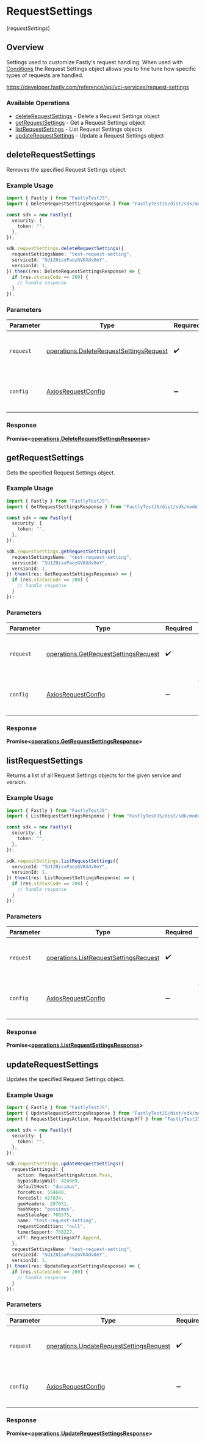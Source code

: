 # RequestSettings
(*requestSettings*)

## Overview

Settings used to customize Fastly's request handling. When used with [Conditions](#condition) the Request Settings object allows you to fine tune how specific types of requests are handled.

<https://developer.fastly.com/reference/api/vcl-services/request-settings>
### Available Operations

* [deleteRequestSettings](#deleterequestsettings) - Delete a Request Settings object
* [getRequestSettings](#getrequestsettings) - Get a Request Settings object
* [listRequestSettings](#listrequestsettings) - List Request Settings objects
* [updateRequestSettings](#updaterequestsettings) - Update a Request Settings object

## deleteRequestSettings

Removes the specified Request Settings object.

### Example Usage

```typescript
import { Fastly } from "FastlyTestJS";
import { DeleteRequestSettingsResponse } from "FastlyTestJS/dist/sdk/models/operations";

const sdk = new Fastly({
  security: {
    token: "",
  },
});

sdk.requestSettings.deleteRequestSettings({
  requestSettingsName: "test-request-setting",
  serviceId: "SU1Z0isxPaozGVKXdv0eY",
  versionId: 1,
}).then((res: DeleteRequestSettingsResponse) => {
  if (res.statusCode == 200) {
    // handle response
  }
});
```

### Parameters

| Parameter                                                                                          | Type                                                                                               | Required                                                                                           | Description                                                                                        |
| -------------------------------------------------------------------------------------------------- | -------------------------------------------------------------------------------------------------- | -------------------------------------------------------------------------------------------------- | -------------------------------------------------------------------------------------------------- |
| `request`                                                                                          | [operations.DeleteRequestSettingsRequest](../../models/operations/deleterequestsettingsrequest.md) | :heavy_check_mark:                                                                                 | The request object to use for the request.                                                         |
| `config`                                                                                           | [AxiosRequestConfig](https://axios-http.com/docs/req_config)                                       | :heavy_minus_sign:                                                                                 | Available config options for making requests.                                                      |


### Response

**Promise<[operations.DeleteRequestSettingsResponse](../../models/operations/deleterequestsettingsresponse.md)>**


## getRequestSettings

Gets the specified Request Settings object.

### Example Usage

```typescript
import { Fastly } from "FastlyTestJS";
import { GetRequestSettingsResponse } from "FastlyTestJS/dist/sdk/models/operations";

const sdk = new Fastly({
  security: {
    token: "",
  },
});

sdk.requestSettings.getRequestSettings({
  requestSettingsName: "test-request-setting",
  serviceId: "SU1Z0isxPaozGVKXdv0eY",
  versionId: 1,
}).then((res: GetRequestSettingsResponse) => {
  if (res.statusCode == 200) {
    // handle response
  }
});
```

### Parameters

| Parameter                                                                                    | Type                                                                                         | Required                                                                                     | Description                                                                                  |
| -------------------------------------------------------------------------------------------- | -------------------------------------------------------------------------------------------- | -------------------------------------------------------------------------------------------- | -------------------------------------------------------------------------------------------- |
| `request`                                                                                    | [operations.GetRequestSettingsRequest](../../models/operations/getrequestsettingsrequest.md) | :heavy_check_mark:                                                                           | The request object to use for the request.                                                   |
| `config`                                                                                     | [AxiosRequestConfig](https://axios-http.com/docs/req_config)                                 | :heavy_minus_sign:                                                                           | Available config options for making requests.                                                |


### Response

**Promise<[operations.GetRequestSettingsResponse](../../models/operations/getrequestsettingsresponse.md)>**


## listRequestSettings

Returns a list of all Request Settings objects for the given service and version.

### Example Usage

```typescript
import { Fastly } from "FastlyTestJS";
import { ListRequestSettingsResponse } from "FastlyTestJS/dist/sdk/models/operations";

const sdk = new Fastly({
  security: {
    token: "",
  },
});

sdk.requestSettings.listRequestSettings({
  serviceId: "SU1Z0isxPaozGVKXdv0eY",
  versionId: 1,
}).then((res: ListRequestSettingsResponse) => {
  if (res.statusCode == 200) {
    // handle response
  }
});
```

### Parameters

| Parameter                                                                                      | Type                                                                                           | Required                                                                                       | Description                                                                                    |
| ---------------------------------------------------------------------------------------------- | ---------------------------------------------------------------------------------------------- | ---------------------------------------------------------------------------------------------- | ---------------------------------------------------------------------------------------------- |
| `request`                                                                                      | [operations.ListRequestSettingsRequest](../../models/operations/listrequestsettingsrequest.md) | :heavy_check_mark:                                                                             | The request object to use for the request.                                                     |
| `config`                                                                                       | [AxiosRequestConfig](https://axios-http.com/docs/req_config)                                   | :heavy_minus_sign:                                                                             | Available config options for making requests.                                                  |


### Response

**Promise<[operations.ListRequestSettingsResponse](../../models/operations/listrequestsettingsresponse.md)>**


## updateRequestSettings

Updates the specified Request Settings object.

### Example Usage

```typescript
import { Fastly } from "FastlyTestJS";
import { UpdateRequestSettingsResponse } from "FastlyTestJS/dist/sdk/models/operations";
import { RequestSettingsAction, RequestSettingsXff } from "FastlyTestJS/dist/sdk/models/shared";

const sdk = new Fastly({
  security: {
    token: "",
  },
});

sdk.requestSettings.updateRequestSettings({
  requestSettings2: {
    action: RequestSettingsAction.Pass,
    bypassBusyWait: 424089,
    defaultHost: "ducimus",
    forceMiss: 554688,
    forceSsl: 427834,
    geoHeaders: 287051,
    hashKeys: "possimus",
    maxStaleAge: 706575,
    name: "test-request-setting",
    requestCondition: "null",
    timerSupport: 738227,
    xff: RequestSettingsXff.Append,
  },
  requestSettingsName: "test-request-setting",
  serviceId: "SU1Z0isxPaozGVKXdv0eY",
  versionId: 1,
}).then((res: UpdateRequestSettingsResponse) => {
  if (res.statusCode == 200) {
    // handle response
  }
});
```

### Parameters

| Parameter                                                                                          | Type                                                                                               | Required                                                                                           | Description                                                                                        |
| -------------------------------------------------------------------------------------------------- | -------------------------------------------------------------------------------------------------- | -------------------------------------------------------------------------------------------------- | -------------------------------------------------------------------------------------------------- |
| `request`                                                                                          | [operations.UpdateRequestSettingsRequest](../../models/operations/updaterequestsettingsrequest.md) | :heavy_check_mark:                                                                                 | The request object to use for the request.                                                         |
| `config`                                                                                           | [AxiosRequestConfig](https://axios-http.com/docs/req_config)                                       | :heavy_minus_sign:                                                                                 | Available config options for making requests.                                                      |


### Response

**Promise<[operations.UpdateRequestSettingsResponse](../../models/operations/updaterequestsettingsresponse.md)>**

